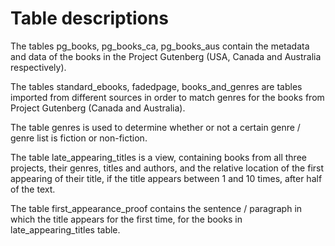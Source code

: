 # Table descriptions #
The tables pg_books, pg_books_ca, pg_books_aus contain the metadata and data of the books in the Project Gutenberg (USA, Canada and Australia respectively).

The tables standard_ebooks, fadedpage, books_and_genres are tables imported from different sources in order to match genres for the books from Project Gutenberg (Canada and Australia).

The table genres is used to determine whether or not a certain genre / genre list is fiction or non-fiction.

The table late_appearing_titles is a view, containing books from all three projects, their genres, titles and authors, and the relative location of the first appearing of their title, if the title appears between 1 and 10 times, after half of the text.

The table first_appearance_proof contains the sentence / paragraph in which the title appears for the first time, for the books in late_appearing_titles table.
